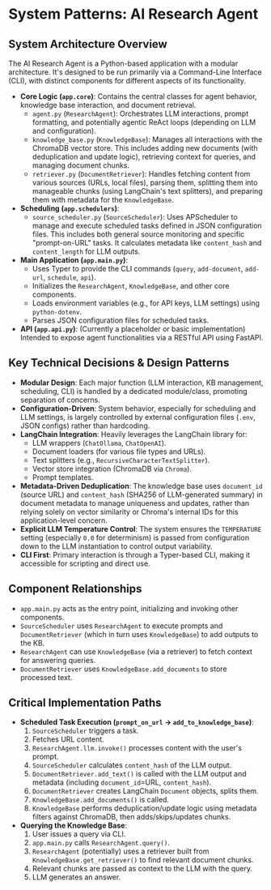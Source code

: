 # System Patterns: AI Research Agent

## System Architecture Overview
The AI Research Agent is a Python-based application with a modular architecture. It's designed to be run primarily via a Command-Line Interface (CLI), with distinct components for different aspects of its functionality.

-   **Core Logic (`app.core`)**: Contains the central classes for agent behavior, knowledge base interaction, and document retrieval.
    -   `agent.py` (`ResearchAgent`): Orchestrates LLM interactions, prompt formatting, and potentially agentic ReAct loops (depending on LLM and configuration).
    -   `knowledge_base.py` (`KnowledgeBase`): Manages all interactions with the ChromaDB vector store. This includes adding new documents (with deduplication and update logic), retrieving context for queries, and managing document chunks.
    -   `retriever.py` (`DocumentRetriever`): Handles fetching content from various sources (URLs, local files), parsing them, splitting them into manageable chunks (using LangChain's text splitters), and preparing them with metadata for the `KnowledgeBase`.
-   **Scheduling (`app.schedulers`)**:
    -   `source_scheduler.py` (`SourceScheduler`): Uses APScheduler to manage and execute scheduled tasks defined in JSON configuration files. This includes both general source monitoring and specific "prompt-on-URL" tasks. It calculates metadata like `content_hash` and `content_length` for LLM outputs.
-   **Main Application (`app.main.py`)**:
    -   Uses Typer to provide the CLI commands (`query`, `add-document`, `add-url`, `schedule`, `api`).
    -   Initializes the `ResearchAgent`, `KnowledgeBase`, and other core components.
    -   Loads environment variables (e.g., for API keys, LLM settings) using `python-dotenv`.
    -   Parses JSON configuration files for scheduled tasks.
-   **API (`app.api.py`)**: (Currently a placeholder or basic implementation) Intended to expose agent functionalities via a RESTful API using FastAPI.

## Key Technical Decisions & Design Patterns
-   **Modular Design**: Each major function (LLM interaction, KB management, scheduling, CLI) is handled by a dedicated module/class, promoting separation of concerns.
-   **Configuration-Driven**: System behavior, especially for scheduling and LLM settings, is largely controlled by external configuration files (`.env`, JSON configs) rather than hardcoding.
-   **LangChain Integration**: Heavily leverages the LangChain library for:
    -   LLM wrappers (`ChatOllama`, `ChatOpenAI`).
    -   Document loaders (for various file types and URLs).
    -   Text splitters (e.g., `RecursiveCharacterTextSplitter`).
    -   Vector store integration (ChromaDB via `Chroma`).
    -   Prompt templates.
-   **Metadata-Driven Deduplication**: The knowledge base uses `document_id` (source URL) and `content_hash` (SHA256 of LLM-generated summary) in document metadata to manage uniqueness and updates, rather than relying solely on vector similarity or Chroma's internal IDs for this application-level concern.
-   **Explicit LLM Temperature Control**: The system ensures the `TEMPERATURE` setting (especially `0.0` for determinism) is passed from configuration down to the LLM instantiation to control output variability.
-   **CLI First**: Primary interaction is through a Typer-based CLI, making it accessible for scripting and direct use.

## Component Relationships
-   `app.main.py` acts as the entry point, initializing and invoking other components.
-   `SourceScheduler` uses `ResearchAgent` to execute prompts and `DocumentRetriever` (which in turn uses `KnowledgeBase`) to add outputs to the KB.
-   `ResearchAgent` can use `KnowledgeBase` (via a retriever) to fetch context for answering queries.
-   `DocumentRetriever` uses `KnowledgeBase.add_documents` to store processed text.

## Critical Implementation Paths
-   **Scheduled Task Execution (`prompt_on_url` -> `add_to_knowledge_base`)**:
    1.  `SourceScheduler` triggers a task.
    2.  Fetches URL content.
    3.  `ResearchAgent.llm.invoke()` processes content with the user's prompt.
    4.  `SourceScheduler` calculates `content_hash` of the LLM output.
    5.  `DocumentRetriever.add_text()` is called with the LLM output and metadata (including `document_id`=URL, `content_hash`).
    6.  `DocumentRetriever` creates LangChain `Document` objects, splits them.
    7.  `KnowledgeBase.add_documents()` is called.
    8.  `KnowledgeBase` performs deduplication/update logic using metadata filters against ChromaDB, then adds/skips/updates chunks.
-   **Querying the Knowledge Base**:
    1.  User issues a query via CLI.
    2.  `app.main.py` calls `ResearchAgent.query()`.
    3.  `ResearchAgent` (potentially) uses a retriever built from `KnowledgeBase.get_retriever()` to find relevant document chunks.
    4.  Relevant chunks are passed as context to the LLM with the query.
    5.  LLM generates an answer.
